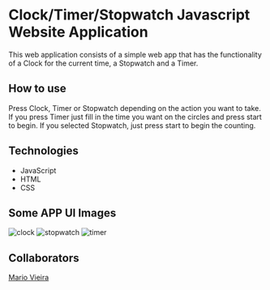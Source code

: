 # Clock/Timer/Stopwatch Javascript Website Application
This web application consists of a simple web app that has the functionality of a Clock for the current time, a Stopwatch and a Timer.

## How to use
Press Clock, Timer or Stopwatch depending on the action you want to take. If you press Timer just fill in the time you want on the circles and press start to begin. 
If you selected Stopwatch, just press start to begin the counting.

## Technologies
+ JavaScript
+ HTML
+ CSS

## Some APP UI Images
![clock](https://user-images.githubusercontent.com/47696178/127049284-f43f74a1-6a55-423e-a83b-23f76013af25.png)
![stopwatch](https://user-images.githubusercontent.com/47696178/127049293-f801c0da-03ea-4674-897d-48245892faf3.png)
![timer](https://user-images.githubusercontent.com/47696178/127049300-802b9120-0c95-4e86-a455-3250fbb98da3.png)

 ## Collaborators
[Mario Vieira](https://github.com/MarioWork)
